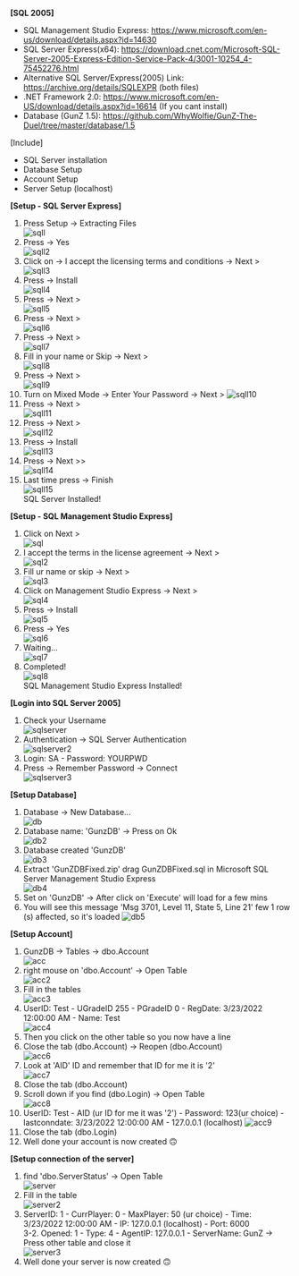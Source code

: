 <b>[SQL 2005]</b>
- SQL Management Studio Express: https://www.microsoft.com/en-us/download/details.aspx?id=14630
- SQL Server Express(x64): https://download.cnet.com/Microsoft-SQL-Server-2005-Express-Edition-Service-Pack-4/3001-10254_4-75452276.html
- Alternative SQL Server/Express(2005) Link: https://archive.org/details/SQLEXPR (both files)
- .NET Framework 2.0: https://www.microsoft.com/en-US/download/details.aspx?id=16614 (If you cant install)
- Database (GunZ 1.5): https://github.com/WhyWolfie/GunZ-The-Duel/tree/master/database/1.5

[Include]
- SQL Server installation
- Database Setup
- Account Setup
- Server Setup (localhost)

<b>[Setup - SQL Server Express]</b><br>
1. Press Setup -> Extracting Files <br>
![sqll](https://i.imgur.com/nl9KbWF.png)<br>
2. Press -> Yes <br>
![sqll2](https://i.imgur.com/PyEKOnf.png)<br>
3. Click on -> I accept the licensing terms and conditions -> Next ><br>
![sqll3](https://i.imgur.com/XmYFKhS.png)<br>
4. Press -> Install <br>
![sqll4](https://i.imgur.com/FPKqk4X.png)<br>
5. Press -> Next > <br>
![sqll5](https://i.imgur.com/uMBQXIh.png)<br>
6. Press -> Next > <br>
![sqll6](https://i.imgur.com/tUPCNbC.png)<br>
7. Press -> Next > <br>
![sqll7](https://i.imgur.com/MGPweUL.png)<br>
8. Fill in your name or Skip -> Next > <br>
![sqll8](https://i.imgur.com/rx3lNEj.png) <br>
9. Press -> Next > <br>
![sqll9](https://i.imgur.com/1Weh7Y0.png) <br>
10. Turn on Mixed Mode -> Enter Your Password -> Next >
![sqll10](https://i.imgur.com/Uh9UfGd.png) <br>
11. Press -> Next > <br>
![sqll11](https://i.imgur.com/FuCHRJ1.png) <br>
12. Press -> Next > <br>
![sqll12](https://i.imgur.com/j5Jt4A5.png) <br>
13. Press -> Install <br>
![sqll13](https://i.imgur.com/m3LJNki.png) <br>
14. Press -> Next >> <br>
![sqll14](https://i.imgur.com/j6tKAq1.png) <br>
15. Last time press -> Finish <br>
![sqll15](https://i.imgur.com/Q89l2fx.png) <br>
SQL Server Installed!<br>

<b>[Setup - SQL Management Studio Express]</b><br>
1. Click on Next ><br>
![sql](https://i.imgur.com/AV00KFi.png)<br>
2. I accept the terms in the license agreement -> Next ><br>
![sql2](https://i.imgur.com/IWIjEYP.png)<br>
3. Fill ur name or skip -> Next ><br>
![sql3](https://i.imgur.com/bUDX8jJ.png)<br>
4. Click on Management Studio Express -> Next ><br>
![sql4](https://i.imgur.com/Qw0w4xq.png)<br>
5. Press -> Install<br>
![sql5](https://i.imgur.com/mkJPI3F.png)<br>
6. Press -> Yes <br>
![sql6](https://i.imgur.com/IUC58sF.png)<br>
7. Waiting...<br>
![sql7](https://i.imgur.com/E21KrtO.png)<br>
8. Completed!<br>
![sql8](https://i.imgur.com/7kKc8R5.png)<br>
SQL Management Studio Express Installed!<br>

<b>[Login into SQL Server 2005]</b><br>
1. Check your Username<br>
![sqlserver](https://i.imgur.com/3LhjlMK.png)<br>
2. Authentication -> SQL Server Authentication<br>
![sqlserver2](https://i.imgur.com/yt6H207.png) <br>
3. Login: SA - Password: YOURPWD<br>
4. Press -> Remember Password -> Connect<br>
![sqlserver3](https://i.imgur.com/cnBXCSW.png)<br>

<b>[Setup Database]</b>
1. Database -> New Database... <br>
![db](https://i.imgur.com/oVtXpHe.png) <br>
2. Database name: 'GunzDB' -> Press on Ok <br>
![db2](https://i.imgur.com/jMDOs5p.png) <br>
3. Database created 'GunzDB' <br>
![db3](https://i.imgur.com/zqavfs4.png) <br>
4. Extract 'GunZDBFixed.zip' drag GunZDBFixed.sql in Microsoft SQL Server Management Studio Express <br>
![db4](https://i.imgur.com/K2nN6Vg.png) <br>
5. Set on 'GunzDB' -> After click on 'Execute' will load for a few mins
6. You will see this message 'Msg 3701, Level 11, State 5, Line 21' few 1 row (s) affected, so it's loaded
![db5](https://i.imgur.com/Y58QyOU.png) <br>

<b>[Setup Account]</b><br>
1. GunzDB -> Tables -> dbo.Account<br>
![acc](https://i.imgur.com/A3G5jVp.png)<br>
2. right mouse on 'dbo.Account' -> Open Table <br>
![acc2](https://i.imgur.com/i5TGRmB.png)<br>
3. Fill in the tables <br>
![acc3](https://i.imgur.com/7TbwETq.png)<br>
4. UserID: Test - UGradeID 255 - PGradeID 0 - RegDate: 3/23/2022 12:00:00 AM - Name: Test <br>
![acc4](https://i.imgur.com/YLXrCXU.png) <br>
5. Then you click on the other table so you now have a line <br>
6. Close the tab (dbo.Account) -> Reopen (dbo.Account)<br>
![acc6](https://i.imgur.com/92AGM3B.png)<br>
7. Look at 'AID' ID and remember that ID for me it is '2'<br>
![acc7](https://i.imgur.com/gkfK6Ae.png)<br>
8. Close the tab (dbo.Account) <br>
9. Scroll down if you find (dbo.Login) -> Open Table <br>
![acc8](https://i.imgur.com/eR7sms5.png)<br>
10. UserID: Test - AID (ur ID for me it was '2') - Password: 123(ur choice) - lastconndate: 3/23/2022 12:00:00 AM - 127.0.0.1 (localhost)
![acc9](https://i.imgur.com/TOkhzu7.png)<br>
11. Close the tab (dbo.Login) <br>
12. Well done your account is now created 🙃 <br>

<b>[Setup connection of the server]</b>
1. find 'dbo.ServerStatus' -> Open Table <br>
![server](https://i.imgur.com/OD97okS.png)<br>
2. Fill in the table <br>
![server2](https://i.imgur.com/CUcfGn1.png)<br>
3. ServerID: 1 - CurrPlayer: 0 - MaxPlayer: 50 (ur choice) - Time: 3/23/2022 12:00:00 AM - IP: 127.0.0.1 (localhost) - Port: 6000 <br>
3-2. Opened: 1 - Type: 4 - AgentIP: 127.0.0.1 - ServerName: GunZ -> Press other table and close it <br>
![server3](https://i.imgur.com/xCwPjij.png)<br>
4. Well done your server is now created 🙃 <br>





